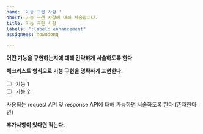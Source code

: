 ```yaml
---
name: '기능 구현 사항 '
about: 기능 구현 사항에 대해 서술합니다.
title: 기능 구현 사항
labels: ":label: enhancement"
assignees: howudong

---
```


**어떤 기능을 구현하는지에 대해 간략하게 서술하도록 한다**


**체크리스트 형식으로 기능 구현을 명확하게 표현한다.**
- [ ] 기능 1
- [ ] 기능 2

사용되는 request API 및 response API에 대해 가능하면 서술하도록 한다.(존재한다면)

**추가사항이 있다면 적는다.**
